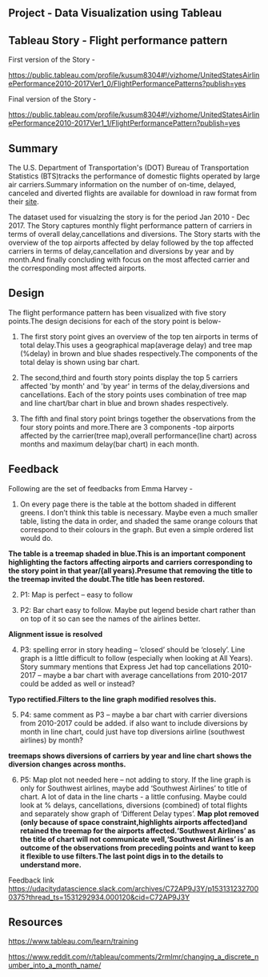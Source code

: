 
## Project -  Data Visualization using Tableau

## Tableau Story - Flight performance pattern

First version of the Story -

https://public.tableau.com/profile/kusum8304#!/vizhome/UnitedStatesAirlinePerformance2010-2017Ver1_0/FlightPerformancePatterns?publish=yes  

Final version of the Story -

https://public.tableau.com/profile/kusum8304#!/vizhome/UnitedStatesAirlinePerformance2010-2017Ver1_1/FlightPerformancePattern?publish=yes


## Summary

The U.S. Department of Transportation's (DOT) Bureau of Transportation Statistics (BTS)tracks the performance of domestic flights operated by large air carriers.Summary information on the number of on-time, delayed, canceled and diverted flights are available for download in raw format from their [site](http://www.transtats.bts.gov/OT_Delay/OT_DelayCause1.asp).

The dataset used for visualzing the story is for the period Jan 2010 - Dec 2017. 
The Story captures monthly flight performance pattern of carriers in terms of overall delay,cancellations and diversions. The Story starts with the overview of the top airports affected by delay followed by the top affected carriers in terms of delay,cancellation and diversions by year and by month.And finally concluding with focus on the most affected carrier and the corresponding most affected airports.


<a id='introduction'></a>
## Design

The flight performance pattern has been visualized with five story points.The design decisions for each of the story point is below-

   1. The first story point gives an overview of the top ten airports in terms of total delay.This uses a geographical map(average delay) and tree map (%delay) in brown and blue shades respectively.The components of the total delay is shown using bar chart.

   2. The second,third and fourth story points display the top 5 carriers affected 'by month' and 'by year' in terms of the delay,diversions and cancellations. Each of the story points uses combination of tree map and line chart/bar chart in blue and  brown shades respectively.
    
   3. The fifth and final story point brings together the observations from the four story points and more.There are 3 components -top airports affected by the carrier(tree map),overall performance(line chart) across months and maximum delay(bar chart) in each month.


## Feedback

Following are the set of feedbacks from Emma Harvey -

1)    On every page there is the table at the bottom shaded in different greens. I don’t think this table is necessary. Maybe even a much smaller table, listing the data in order, and shaded the same orange colours that correspond to their colours in the graph. But even a simple ordered list would do.  

**The table is a treemap shaded in blue.This is an important component highlighting the factors affecting airports and carriers corresponding to the story point in that year/(all years).Presume that removing the title to the treemap invited the doubt.The title has been restored.**

2)    P1: Map is perfect – easy to follow

3)    P2: Bar chart easy to follow. Maybe put legend beside chart rather than on top of it so can see the names of the airlines better.

**Alignment issue is resolved**

4)    P3: spelling error in story heading – ‘closed’ should be ‘closely’.  Line graph is a little difficult to follow (especially when looking at All Years). Story summary mentions that Express Jet had top cancellations 2010-2017 – maybe a bar chart with average cancellations from 2010-2017 could be added as well or instead?

**Typo rectified.Filters to the line graph modified resolves this.**

5)    P4: same comment as P3 – maybe a bar chart with carrier diversions from 2010-2017 could be added.  if also want to include diversions by month in line chart, could just have top diversions airline (southwest airlines) by month?

**treemaps shows diversions of carriers by year and line chart shows the diversion changes across months.**

6)    P5: Map plot not needed here – not adding to story.  If the line graph is only for Southwest airlines, maybe add ‘Southwest Airlines’ to title of chart.  A lot of data in the line charts -  a little confusing. Maybe could look at % delays, cancellations, diversions (combined) of total flights and separately show graph of ‘Different Delay types’.
**Map plot removed (only because of space constraint,highlights airports affected)and retained the treemap for the airports affected.‘Southwest Airlines’ as the title of chart will not communicate well,‘Southwest Airlines’ is an outcome of the observations from preceding points and want to keep it flexible to use filters.The last point digs in to the details to understand more.**






Feedback link
https://udacitydatascience.slack.com/archives/C72AP9J3Y/p1531312327000375?thread_ts=1531292934.000120&cid=C72AP9J3Y

## Resources

https://www.tableau.com/learn/training

https://www.reddit.com/r/tableau/comments/2rmlmr/changing_a_discrete_number_into_a_month_name/



